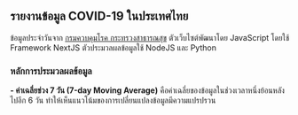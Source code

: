 
## รายงานข้อมูล COVID-19 ในประเทศไทย

ข้อมูลประจำวันจาก [กรมควบคุมโรค กระทรวงสาธารณสุข](https://data.go.th/dataset/covid-19-daily)
ตัวเว็บไซต์พัฒนาโดย JavaScript โดยใช้ Framework NextJS
ตัวประมวลผลข้อมูลใช้ NodeJS และ Python

### หลักการประมวลผลข้อมูล
 **- ค่าเฉลี่ยช่วง 7 วัน (7-day Moving Average)**
	 คือค่าเฉลี่ยของข้อมูลในช่วงเวลาหนึ่งย้อนหลังไปอีก  6 วัน ทำให้เห็นแนวโน้มของการเปลี่ยนแปลงข้อมูลมีความแปรปรวน
